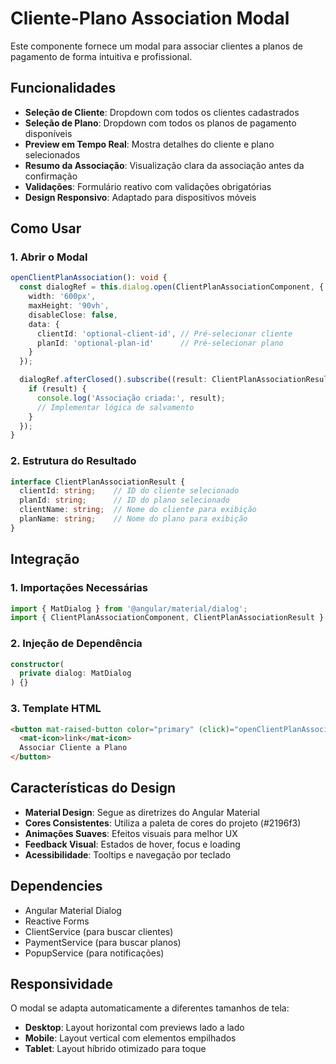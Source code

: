 # Cliente-Plano Association Modal

Este componente fornece um modal para associar clientes a planos de pagamento de forma intuitiva e profissional.

## Funcionalidades

- **Seleção de Cliente**: Dropdown com todos os clientes cadastrados
- **Seleção de Plano**: Dropdown com todos os planos de pagamento disponíveis
- **Preview em Tempo Real**: Mostra detalhes do cliente e plano selecionados
- **Resumo da Associação**: Visualização clara da associação antes da confirmação
- **Validações**: Formulário reativo com validações obrigatórias
- **Design Responsivo**: Adaptado para dispositivos móveis

## Como Usar

### 1. Abrir o Modal

```typescript
openClientPlanAssociation(): void {
  const dialogRef = this.dialog.open(ClientPlanAssociationComponent, {
    width: '600px',
    maxHeight: '90vh',
    disableClose: false,
    data: { 
      clientId: 'optional-client-id', // Pré-selecionar cliente
      planId: 'optional-plan-id'      // Pré-selecionar plano
    }
  });

  dialogRef.afterClosed().subscribe((result: ClientPlanAssociationResult) => {
    if (result) {
      console.log('Associação criada:', result);
      // Implementar lógica de salvamento
    }
  });
}
```

### 2. Estrutura do Resultado

```typescript
interface ClientPlanAssociationResult {
  clientId: string;    // ID do cliente selecionado
  planId: string;      // ID do plano selecionado
  clientName: string;  // Nome do cliente para exibição
  planName: string;    // Nome do plano para exibição
}
```

## Integração

### 1. Importações Necessárias

```typescript
import { MatDialog } from '@angular/material/dialog';
import { ClientPlanAssociationComponent, ClientPlanAssociationResult } from './path/to/component';
```

### 2. Injeção de Dependência

```typescript
constructor(
  private dialog: MatDialog
) {}
```

### 3. Template HTML

```html
<button mat-raised-button color="primary" (click)="openClientPlanAssociation()">
  <mat-icon>link</mat-icon>
  Associar Cliente a Plano
</button>
```

## Características do Design

- **Material Design**: Segue as diretrizes do Angular Material
- **Cores Consistentes**: Utiliza a paleta de cores do projeto (#2196f3)
- **Animações Suaves**: Efeitos visuais para melhor UX
- **Feedback Visual**: Estados de hover, focus e loading
- **Acessibilidade**: Tooltips e navegação por teclado

## Dependencies

- Angular Material Dialog
- Reactive Forms
- ClientService (para buscar clientes)
- PaymentService (para buscar planos)
- PopupService (para notificações)

## Responsividade

O modal se adapta automaticamente a diferentes tamanhos de tela:
- **Desktop**: Layout horizontal com previews lado a lado
- **Mobile**: Layout vertical com elementos empilhados
- **Tablet**: Layout híbrido otimizado para toque
